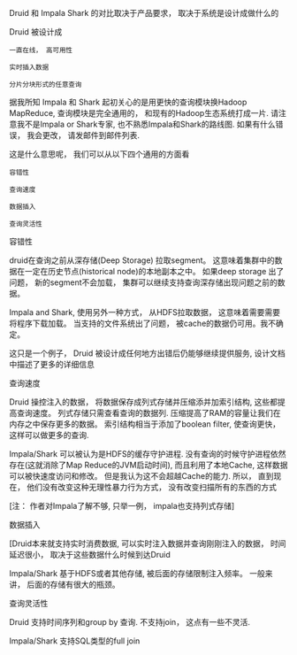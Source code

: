 Druid 和 Impala Shark 的对比取决于产品要求， 取决于系统是设计成做什么的



Druid 被设计成



    一直在线， 高可用性

    实时插入数据

    分片分块形式的任意查询

据我所知 Impala 和 Shark 起初关心的是用更快的查询模块换Hadoop MapReduce, 查询模块是完全通用的， 和现有的Hadoop生态系统打成一片.  请注意我不是Impala or Shark专家, 也不熟悉Impala和Shark的路线图. 如果有什么错误， 我会更改， 请发邮件到邮件列表.

这是什么意思呢， 我们可以从以下四个通用的方面看

    容错性

    查询速度

    数据插入

    查询灵活性



容错性





druid在查询之前从深存储\(Deep Storage\) 拉取segment。 这意味着集群中的数据在一定在历史节点\(historical node\)的本地副本之中。 如果deep storage 出了问题， 新的segment不会加载， 集群可以继续支持查询深存储出现问题之前的数据。

Impala and Shark, 使用另外一种方式， 从HDFS拉取数据， 这意味着需要需要将程序下载加载。 当支持的文件系统出了问题， 被cache的数据仍可用。我不确定。

这只是一个例子， Druid 被设计成任何地方出错后仍能够继续提供服务, 设计文档中描述了更多的详细信息



查询速度

 



Druid 操控注入的数据， 将数据保存成列式存储并压缩添并加索引结构, 这些都提高查询速度。 列式存储只需查看查询的数据列. 压缩提高了RAM的容量让我们在内存之中保存更多的数据。 索引结构相当于添加了boolean filter, 使查询更快， 这样可以做更多的查询.

Impala/Shark 可以被认为是HDFS的缓存守护进程.  没有查询的时候守护进程依然存在\(这就消除了Map Reduce的JVM启动时间\), 而且利用了本地Cache, 这样数据可以被快速度访问和修改。 但是我认为这不会超越Cache的能力. 所以， 直到现在， 他们没有改变这种无理性暴力行为方式， 没有改变扫描所有的东西的方式

\[注： 作者对Impala了解不够, 只举一例， impala也支持列式存储\]



数据插入



\[Druid本来就支持实时消费数据, 可以实时注入数据并查询刚刚注入的数据， 时间延迟很小， 取决于这些数据什么时候到达Druid

Impala/Shark 基于HDFS或者其他存储, 被后面的存储限制注入频率。 一般来讲， 后面的存储有很大的瓶颈。



查询灵活性

Druid 支持时间序列和group by 查询. 不支持join， 这点有一些不灵活. 

Impala/Shark 支持SQL类型的full join

